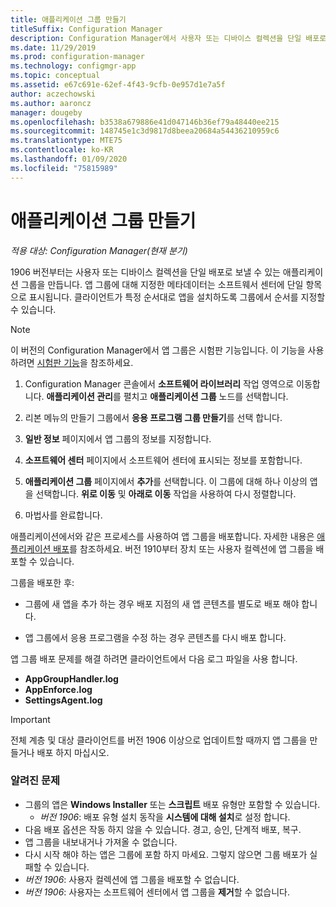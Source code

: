 ```yaml
---
title: 애플리케이션 그룹 만들기
titleSuffix: Configuration Manager
description: Configuration Manager에서 사용자 또는 디바이스 컬렉션을 단일 배포로 보낼 수 있는 애플리케이션 그룹을 만듭니다.
ms.date: 11/29/2019
ms.prod: configuration-manager
ms.technology: configmgr-app
ms.topic: conceptual
ms.assetid: e67c691e-62ef-4f43-9cfb-0e957d1e7a5f
author: aczechowski
ms.author: aaroncz
manager: dougeby
ms.openlocfilehash: b3538a679886e41d047146b36ef79a48440ee215
ms.sourcegitcommit: 148745e1c3d9817d8beea20684a54436210959c6
ms.translationtype: MTE75
ms.contentlocale: ko-KR
ms.lasthandoff: 01/09/2020
ms.locfileid: "75815989"
---
```

# <a name="create-application-groups"></a>애플리케이션 그룹 만들기

*적용 대상: Configuration Manager(현재 분기)*

<!--3555907-->

1906 버전부터는 사용자 또는 디바이스 컬렉션을 단일 배포로 보낼 수 있는 애플리케이션 그룹을 만듭니다. 앱 그룹에 대해 지정한 메타데이터는 소프트웨서 센터에 단일 항목으로 표시됩니다. 클라이언트가 특정 순서대로 앱을 설치하도록 그룹에서 순서를 지정할 수 있습니다.

> [!Note]  
> 이 버전의 Configuration Manager에서 앱 그룹은 시험판 기능입니다. 이 기능을 사용하려면 [시험판 기능](/configmgr/core/servers/manage/pre-release-features)을 참조하세요.  

1. Configuration Manager 콘솔에서 **소프트웨어 라이브러리** 작업 영역으로 이동합니다. **애플리케이션 관리**를 펼치고 **애플리케이션 그룹** 노드를 선택합니다.  

1. 리본 메뉴의 만들기 그룹에서 **응용 프로그램 그룹 만들기**를 선택 합니다.

1. **일반 정보** 페이지에서 앱 그룹의 정보를 지정합니다.  

1. **소프트웨어 센터** 페이지에서 소프트웨어 센터에 표시되는 정보를 포함합니다.  

1. **애플리케이션 그룹** 페이지에서 **추가**를 선택합니다. 이 그룹에 대해 하나 이상의 앱을 선택합니다. **위로 이동** 및 **아래로 이동** 작업을 사용하여 다시 정렬합니다.  

1. 마법사를 완료합니다.  

애플리케이션에서와 같은 프로세스를 사용하여 앱 그룹을 배포합니다. 자세한 내용은 [애플리케이션 배포](/configmgr/apps/deploy-use/deploy-applications)를 참조하세요. 버전 1910부터 장치 또는 사용자 컬렉션에 앱 그룹을 배포할 수 있습니다.

그룹을 배포한 후:

- 그룹에 새 앱을 추가 하는 경우 배포 지점의 새 앱 콘텐츠를 별도로 배포 해야 합니다.

- 앱 그룹에서 응용 프로그램을 수정 하는 경우 콘텐츠를 다시 배포 합니다.

앱 그룹 배포 문제를 해결 하려면 클라이언트에서 다음 로그 파일을 사용 합니다.

- **AppGroupHandler.log**
- **AppEnforce.log**
- **SettingsAgent.log**

> [!Important]  
> 전체 계층 및 대상 클라이언트를 버전 1906 이상으로 업데이트할 때까지 앱 그룹을 만들거나 배포 하지 마십시오.

### <a name="known-issues"></a>알려진 문제

- 그룹의 앱은 **Windows Installer** 또는 **스크립트** 배포 유형만 포함할 수 있습니다.
  - *버전 1906*: 배포 유형 설치 동작을 **시스템에 대해 설치**로 설정 합니다.
- 다음 배포 옵션은 작동 하지 않을 수 있습니다. 경고, 승인, 단계적 배포, 복구.
- 앱 그룹을 내보내거나 가져올 수 없습니다.
- 다시 시작 해야 하는 앱은 그룹에 포함 하지 마세요. 그렇지 않으면 그룹 배포가 실패할 수 있습니다.
- *버전 1906*: 사용자 컬렉션에 앱 그룹을 배포할 수 없습니다.
- *버전 1906*: 사용자는 소프트웨어 센터에서 앱 그룹을 **제거**할 수 없습니다.
